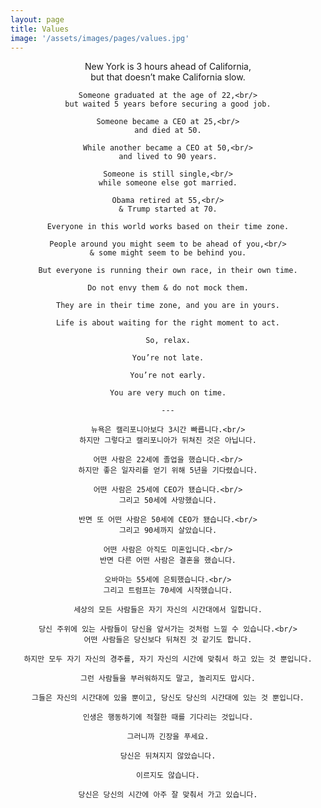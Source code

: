 ```yaml
---
layout: page
title: Values
image: '/assets/images/pages/values.jpg'
---
```


<div style="text-align: center;">
    New York is 3 hours ahead of California,<br/>
    but that doesn’t make California slow.
    
    Someone graduated at the age of 22,<br/>
    but waited 5 years before securing a good job.
    
    Someone became a CEO at 25,<br/>
    and died at 50.
    
    While another became a CEO at 50,<br/>
    and lived to 90 years.
    
    Someone is still single,<br/>
    while someone else got married.
    
    Obama retired at 55,<br/>
    & Trump started at 70.
    
    Everyone in this world works based on their time zone.
    
    People around you might seem to be ahead of you,<br/>
    & some might seem to be behind you.
    
    But everyone is running their own race, in their own time.
    
    Do not envy them & do not mock them.
    
    They are in their time zone, and you are in yours.
    
    Life is about waiting for the right moment to act.
    
    So, relax.
    
    You’re not late.
    
    You’re not early.
    
    You are very much on time.
    
    ---
    
    뉴욕은 캘리포니아보다 3시간 빠릅니다.<br/>
    하지만 그렇다고 캘리포니아가 뒤쳐진 것은 아닙니다.
    
    어떤 사람은 22세에 졸업을 했습니다.<br/>
    하지만 좋은 일자리를 얻기 위해 5년을 기다렸습니다.
    
    어떤 사람은 25세에 CEO가 됐습니다.<br/>
    그리고 50세에 사망했습니다.
    
    반면 또 어떤 사람은 50세에 CEO가 됐습니다.<br/>
    그리고 90세까지 살았습니다.
    
    어떤 사람은 아직도 미혼입니다.<br/>
    반면 다른 어떤 사람은 결혼을 했습니다.
    
    오바마는 55세에 은퇴했습니다.<br/>
    그리고 트럼프는 70세에 시작했습니다.
    
    세상의 모든 사람들은 자기 자신의 시간대에서 일합니다.
    
    당신 주위에 있는 사람들이 당신을 앞서가는 것처럼 느낄 수 있습니다.<br/>
    어떤 사람들은 당신보다 뒤쳐진 것 같기도 합니다.
    
    하지만 모두 자기 자신의 경주를, 자기 자신의 시간에 맞춰서 하고 있는 것 뿐입니다.
    
    그런 사람들을 부러워하지도 말고, 놀리지도 맙시다.
    
    그들은 자신의 시간대에 있을 뿐이고, 당신도 당신의 시간대에 있는 것 뿐입니다.
    
    인생은 행동하기에 적절한 때를 기다리는 것입니다.
    
    그러니까 긴장을 푸세요.
    
    당신은 뒤쳐지지 않았습니다.
    
    이르지도 않습니다.
    
    당신은 당신의 시간에 아주 잘 맞춰서 가고 있습니다.
</div>